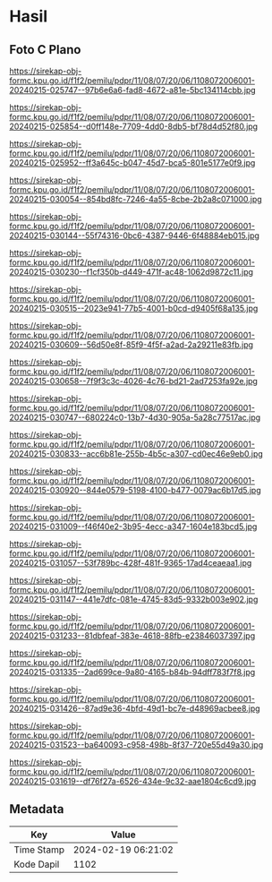 # Hasil

## Foto C Plano

https://sirekap-obj-formc.kpu.go.id/f1f2/pemilu/pdpr/11/08/07/20/06/1108072006001-20240215-025747--97b6e6a6-fad8-4672-a81e-5bc134114cbb.jpg

https://sirekap-obj-formc.kpu.go.id/f1f2/pemilu/pdpr/11/08/07/20/06/1108072006001-20240215-025854--d0ff148e-7709-4dd0-8db5-bf78d4d52f80.jpg

https://sirekap-obj-formc.kpu.go.id/f1f2/pemilu/pdpr/11/08/07/20/06/1108072006001-20240215-025952--ff3a645c-b047-45d7-bca5-801e5177e0f9.jpg

https://sirekap-obj-formc.kpu.go.id/f1f2/pemilu/pdpr/11/08/07/20/06/1108072006001-20240215-030054--854bd8fc-7246-4a55-8cbe-2b2a8c071000.jpg

https://sirekap-obj-formc.kpu.go.id/f1f2/pemilu/pdpr/11/08/07/20/06/1108072006001-20240215-030144--55f74316-0bc6-4387-9446-6f48884eb015.jpg

https://sirekap-obj-formc.kpu.go.id/f1f2/pemilu/pdpr/11/08/07/20/06/1108072006001-20240215-030230--f1cf350b-d449-471f-ac48-1062d9872c11.jpg

https://sirekap-obj-formc.kpu.go.id/f1f2/pemilu/pdpr/11/08/07/20/06/1108072006001-20240215-030515--2023e941-77b5-4001-b0cd-d9405f68a135.jpg

https://sirekap-obj-formc.kpu.go.id/f1f2/pemilu/pdpr/11/08/07/20/06/1108072006001-20240215-030609--56d50e8f-85f9-4f5f-a2ad-2a29211e83fb.jpg

https://sirekap-obj-formc.kpu.go.id/f1f2/pemilu/pdpr/11/08/07/20/06/1108072006001-20240215-030658--7f9f3c3c-4026-4c76-bd21-2ad7253fa92e.jpg

https://sirekap-obj-formc.kpu.go.id/f1f2/pemilu/pdpr/11/08/07/20/06/1108072006001-20240215-030747--680224c0-13b7-4d30-905a-5a28c77517ac.jpg

https://sirekap-obj-formc.kpu.go.id/f1f2/pemilu/pdpr/11/08/07/20/06/1108072006001-20240215-030833--acc6b81e-255b-4b5c-a307-cd0ec46e9eb0.jpg

https://sirekap-obj-formc.kpu.go.id/f1f2/pemilu/pdpr/11/08/07/20/06/1108072006001-20240215-030920--844e0579-5198-4100-b477-0079ac6b17d5.jpg

https://sirekap-obj-formc.kpu.go.id/f1f2/pemilu/pdpr/11/08/07/20/06/1108072006001-20240215-031009--f46f40e2-3b95-4ecc-a347-1604e183bcd5.jpg

https://sirekap-obj-formc.kpu.go.id/f1f2/pemilu/pdpr/11/08/07/20/06/1108072006001-20240215-031057--53f789bc-428f-481f-9365-17ad4ceaeaa1.jpg

https://sirekap-obj-formc.kpu.go.id/f1f2/pemilu/pdpr/11/08/07/20/06/1108072006001-20240215-031147--441e7dfc-081e-4745-83d5-9332b003e902.jpg

https://sirekap-obj-formc.kpu.go.id/f1f2/pemilu/pdpr/11/08/07/20/06/1108072006001-20240215-031233--81dbfeaf-383e-4618-88fb-e23846037397.jpg

https://sirekap-obj-formc.kpu.go.id/f1f2/pemilu/pdpr/11/08/07/20/06/1108072006001-20240215-031335--2ad699ce-9a80-4165-b84b-94dff783f7f8.jpg

https://sirekap-obj-formc.kpu.go.id/f1f2/pemilu/pdpr/11/08/07/20/06/1108072006001-20240215-031426--87ad9e36-4bfd-49d1-bc7e-d48969acbee8.jpg

https://sirekap-obj-formc.kpu.go.id/f1f2/pemilu/pdpr/11/08/07/20/06/1108072006001-20240215-031523--ba640093-c958-498b-8f37-720e55d49a30.jpg

https://sirekap-obj-formc.kpu.go.id/f1f2/pemilu/pdpr/11/08/07/20/06/1108072006001-20240215-031619--df76f27a-6526-434e-9c32-aae1804c6cd9.jpg


## Metadata

| Key        | Value               |
| ---------- | ------------------- |
| Time Stamp | 2024-02-19 06:21:02 |
| Kode Dapil | 1102                |



